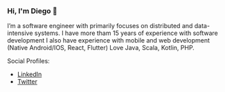 ### Hi, I'm Diego 👋

I’m a software engineer with primarily focuses on distributed and data-intensive systems.
I have more tham 15 years of experience with software development
I also have experience with mobile and web development (Native Android/IOS, React, Flutter)
Love Java, Scala, Kotlin, PHP.

Social Profiles:
 * [LinkedIn](https://www.linkedin.com/in/dsilva82/)
 * [Twitter](https://twitter.com/dfsilva)

